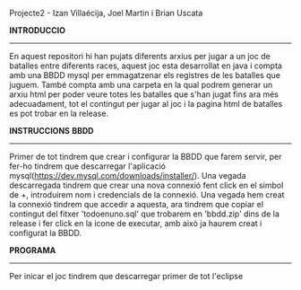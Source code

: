 Projecte2 - Izan Villaécija, Joel Martin i Brian Uscata

**INTRODUCCIO**
___________________________________________________________________________________________________________________________________
En aquest repositori hi han pujats diferents arxius per jugar a un joc de batalles entre diferents races, 
aquest joc esta desarrollat en java i compta amb una BBDD mysql per emmagatzenar els registres de les batalles
que juguem. També compta amb una carpeta en la qual podrem generar un arxiu html per poder veure totes les batalles
que s'han jugat fins ara més adecuadament, tot el contingut per jugar al joc i la pagina html de batalles es
pot trobar en la release.

**INSTRUCCIONS**
**BBDD**
___________________________________________________________________________________________________________________________________
Primer de tot tindrem que crear i configurar la BBDD que farem servir, per fer-ho tindrem que descarregar l'aplicació 
mysql(https://dev.mysql.com/downloads/installer/). Una vegada descarregada tindrem que crear una nova connexió fent click 
en el simbol de +, introduirem nom i credencials de la connexió. Una vegada hem creat la connexió tindrem que accedir a aquesta,
ara tindrem que copiar el contingut del fitxer 'todoenuno.sql' que trobarem en 'bbdd.zip' dins de la release i fer click
en la icone de executar, amb això ja haurem creat i configurat la BBDD.


**PROGRAMA**
___________________________________________________________________________________________________________________________________
Per inicar el joc tindrem que descarregar primer de tot l'eclipse
